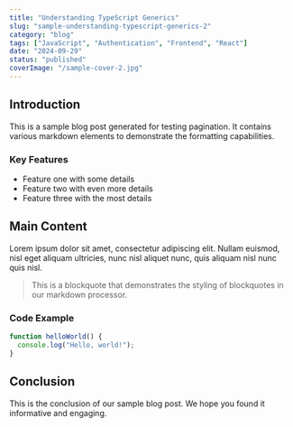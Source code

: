 ```yaml
---
title: "Understanding TypeScript Generics"
slug: "sample-understanding-typescript-generics-2"
category: "blog"
tags: ["JavaScript", "Authentication", "Frontend", "React"]
date: "2024-09-29"
status: "published"
coverImage: "/sample-cover-2.jpg"
---
```


## Introduction

This is a sample blog post generated for testing pagination. It contains various markdown elements to demonstrate the formatting capabilities.

### Key Features

- Feature one with some details
- Feature two with even more details
- Feature three with the most details

## Main Content

Lorem ipsum dolor sit amet, consectetur adipiscing elit. Nullam euismod, nisl eget aliquam ultricies, nunc nisl aliquet nunc, quis aliquam nisl nunc quis nisl.

> This is a blockquote that demonstrates the styling of blockquotes in our markdown processor.

### Code Example

```javascript
function helloWorld() {
  console.log("Hello, world!");
}
```

## Conclusion

This is the conclusion of our sample blog post. We hope you found it informative and engaging.

